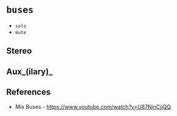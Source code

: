 # `buses`

  - `solo`
  - `mute`


## Stereo


## Aux_(ilary)_


## References

  - Mix Buses - https://www.youtube.com/watch?v=U87NinCjiQQ
